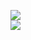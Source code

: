 [![](https://img.shields.io/badge/Made%20With-Github%20Spray-lightgrey.svg?style=for-the-badge&logo=github)](https://github.com/Annihil/github-spray#1486)  
[![](https://i.imgur.com/2DrTn0Z.gif)](https://github.com/Annihil/github-spray)